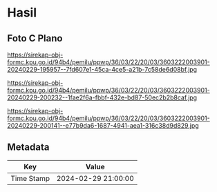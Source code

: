 # Hasil

## Foto C Plano

https://sirekap-obj-formc.kpu.go.id/94b4/pemilu/ppwp/36/03/22/20/03/3603222003901-20240229-195957--7fd607e1-45ca-4ce5-a21b-7c58de6d08bf.jpg

https://sirekap-obj-formc.kpu.go.id/94b4/pemilu/ppwp/36/03/22/20/03/3603222003901-20240229-200232--1fae2f6a-fbbf-432e-bd87-50ec2b2b8caf.jpg

https://sirekap-obj-formc.kpu.go.id/94b4/pemilu/ppwp/36/03/22/20/03/3603222003901-20240229-200141--e77b9da6-1687-4941-aea1-316c38d9d829.jpg


## Metadata

| Key        | Value               |
| ---------- | ------------------- |
| Time Stamp | 2024-02-29 21:00:00 |



